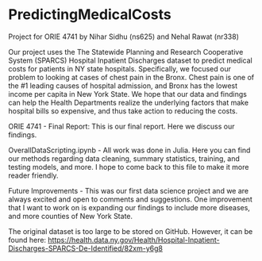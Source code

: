 # PredictingMedicalCosts
Project for ORIE 4741 by Nihar Sidhu (ns625) and Nehal Rawat (nr338)

Our project uses the The Statewide Planning and Research Cooperative System (SPARCS) Hospital Inpatient Discharges dataset to predict medical costs for patients in NY state hospitals. Specifically, we focused our problem to looking at cases of chest pain in the Bronx. Chest pain is one of the #1 leading causes of hospital admission, and Bronx has the lowest income per capita in New York State. We hope that our data and findings can help the Health Departments realize the underlying factors that make hospital bills so expensive, and thus take action to reducing the costs.

ORIE 4741 - Final Report: This is our final report. Here we discuss our findings.

OverallDataScripting.ipynb - All work was done in Julia. Here you can find our methods regarding data cleaning, summary statistics, training, and testing models, and more. I hope to come back to this file to make it more reader friendly.

Future Improvements - This was our first data science project and we are always excited and open to comments and suggestions.
One improvement that I want to work on is expanding our findings to include more diseases, and more counties of New York State.

The original dataset is too large to be stored on GitHub. However, it can be found here: https://health.data.ny.gov/Health/Hospital-Inpatient-Discharges-SPARCS-De-Identified/82xm-y6g8


